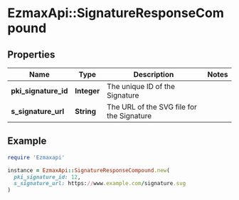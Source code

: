 # EzmaxApi::SignatureResponseCompound

## Properties

| Name | Type | Description | Notes |
| ---- | ---- | ----------- | ----- |
| **pki_signature_id** | **Integer** | The unique ID of the Signature |  |
| **s_signature_url** | **String** | The URL of the SVG file for the Signature |  |

## Example

```ruby
require 'Ezmaxapi'

instance = EzmaxApi::SignatureResponseCompound.new(
  pki_signature_id: 12,
  s_signature_url: https://www.example.com/signature.svg
)
```

